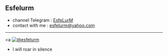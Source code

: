 ## Esfelurm

- channel Telegram : <a href="https://t.me/esfelurm">EsfeLurM</a>
- contact with me : esfelurm@yahoo.com
--------------------------
<a <a href="https://t.me/esfelurm" target="_blank"><img src="https://uupload.ir/view/fuck_off_m16n.mp4" border="0" alt="@esfelurm" /></a>
- I will roar in silence 
